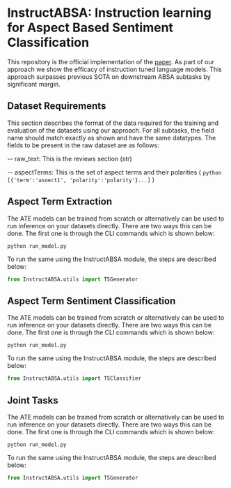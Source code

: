 # InstructABSA: Instruction learning for Aspect Based Sentiment Classification

This repository is the official implementation of the [paper](https://arxiv.org/abs/2302.08624). As part of our approach we show the efficacy of instruction tuned language models. This approach surpasses previous SOTA on downstream ABSA subtasks by significant margin.

## Dataset Requirements
This section describes the format of the data required for the training and evaluation of the datasets using our approach. For all subtasks, the field name should match exactly as shown and have the same datatypes. The fields to be present in the raw dataset are as follows:

-- raw_text: This is the reviews section (str)

-- aspectTerms: This is the set of aspect terms and their polarities ( ```python [{'term':'asoect1', 'polarity':'polarity'}...]``` )

## Aspect Term Extraction

The ATE models can be trained from scratch or alternatively can be used to run inference on your datasets directly. There are two ways this can be done. The first one is through the CLI commands which is shown below:

```shell
python run_model.py
```

To run the same using the InstructABSA module, the steps are described below:
```python
from InstructABSA.utils import T5Generator
```

## Aspect Term Sentiment Classification

The ATE models can be trained from scratch or alternatively can be used to run inference on your datasets directly. There are two ways this can be done. The first one is through the CLI commands which is shown below:

```shell
python run_model.py
```

To run the same using the InstructABSA module, the steps are described below:
```python
from InstructABSA.utils import T5Classifier
```

## Joint Tasks

The ATE models can be trained from scratch or alternatively can be used to run inference on your datasets directly. There are two ways this can be done. The first one is through the CLI commands which is shown below:

```shell
python run_model.py
```

To run the same using the InstructABSA module, the steps are described below:
```python
from InstructABSA.utils import T5Generator
```

